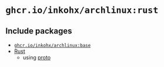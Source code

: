 # `ghcr.io/inkohx/archlinux:rust`

## Include packages

- [`ghcr.io/inkohx/archlinux:base`](../base/README.md)
- [Rust](https://rust-lang.org)
  - using [proto](https://moonrepo.dev/docs/proto)
